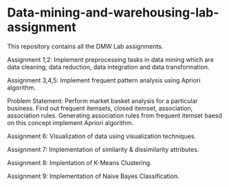 # Data-mining-and-warehousing-lab-assignment
This repository contains all the DMW Lab assignments.

Assignment 1,2: Implement preprocessing tasks in data mining which are data cleaning, data reduction, data integration and data transformation.

Assignment 3,4,5: Implement frequent pattern analysis using Apriori algorithm.

Problem Statement: Perform market basket analysis for a particular business. Find out frequent itemsets, closed itemset, association, association rules. Generating association rules from frequent itemset baesd on this concept implement Apriori algorithm.

Assignment 6: Visualization of data using visualization techniques.

Assignment 7: Implementation of similarity & dissimilarity attributes.

Assignment 8: Implentation of K-Means Clustering.

Assignment 9: Implementation of Naive Bayes Classification.
